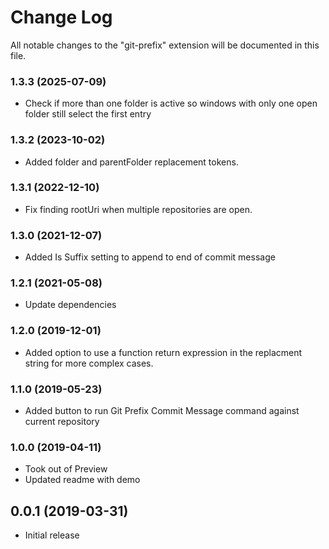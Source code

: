 # Change Log

All notable changes to the "git-prefix" extension will be documented in this file.

### 1.3.3 (2025-07-09)
- Check if more than one folder is active so windows with only one open folder still select the first entry

### 1.3.2 (2023-10-02)
- Added folder and parentFolder replacement tokens.

### 1.3.1 (2022-12-10)
- Fix finding rootUri when multiple repositories are open.

### 1.3.0 (2021-12-07)
- Added Is Suffix setting to append to end of commit message

### 1.2.1 (2021-05-08)
- Update dependencies

### 1.2.0 (2019-12-01)
- Added option to use a function return expression in the replacment string for more complex cases.

### 1.1.0 (2019-05-23)
- Added button to run Git Prefix Commit Message command against current repository

### 1.0.0 (2019-04-11)

- Took out of Preview
- Updated readme with demo

## 0.0.1 (2019-03-31)

- Initial release